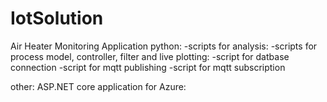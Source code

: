 # IotSolution
Air Heater Monitoring Application
python:
-scripts for analysis:
-scripts for process model, controller, filter and live plotting:
-script for datbase connection
-script for mqtt publishing
-script for mqtt subscription

other:
ASP.NET core application for Azure:
